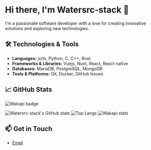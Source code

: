 # Hi there, I'm Watersrc-stack 👋

I'm a passionate software developer with a love for creating innovative solutions and exploring new technologies.

## 🛠️ Technologies & Tools

- **Languages:** js/ts, Python, C, C++, Rust
- **Frameworks & Libraries:** Vuejs, Nuxt, React, React-native
- **Databases:** MariaDB, PostgreSQL, MongoDB
- **Tools & Platforms:** Git, Docker, GitHub Issues

## 📈 GitHub Stats
![Wakapi badge](https://wakapi.dev/api/badge/water_s0urce/water_s0urce/interval:30_days?label=last%2030d)

![Watersrc-stack's GitHub stats](https://github-readme-stats.vercel.app/api?username=Watersrc-stack&show_icons=true&theme=radical)
![Top Langs](https://github-readme-stats.vercel.app/api/top-langs/?username=Watersrc-stack&layout=compact&theme=radical)
![Wakapi stats](https://github-readme-stats.vercel.app/api/wakatime?username=water_s0urce&api_domain=wakapi.dev&bg_color=1A202C&title_color=2F855A&icon_color=2F855A&text_color=ffffff&custom_title=Wakapi.dev+Stats+%28Last+30+Days%29&layout=compact)
## 📫 Get in Touch

- [Email](mailto:killian.cassard@epitech.eu)
